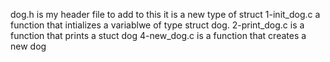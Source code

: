 dog.h is my header file to add to this it is a new type of struct
1-init_dog.c a function that intializes a variablwe of type struct dog.
2-print_dog.c is a function that prints a stuct dog
4-new_dog.c is a function that creates a new dog